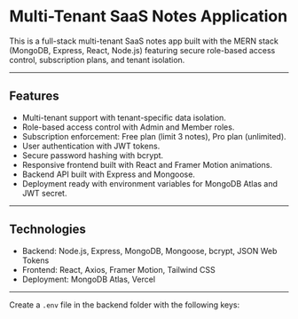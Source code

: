 # Multi-Tenant SaaS Notes Application

This is a full-stack multi-tenant SaaS notes app built with the MERN stack (MongoDB, Express, React, Node.js) featuring secure role-based access control, subscription plans, and tenant isolation.

---

## Features

- Multi-tenant support with tenant-specific data isolation.
- Role-based access control with Admin and Member roles.
- Subscription enforcement: Free plan (limit 3 notes), Pro plan (unlimited).
- User authentication with JWT tokens.
- Secure password hashing with bcrypt.
- Responsive frontend built with React and Framer Motion animations.
- Backend API built with Express and Mongoose.
- Deployment ready with environment variables for MongoDB Atlas and JWT secret.

---

## Technologies

- Backend: Node.js, Express, MongoDB, Mongoose, bcrypt, JSON Web Tokens
- Frontend: React, Axios, Framer Motion, Tailwind CSS
- Deployment: MongoDB Atlas, Vercel

---


Create a `.env` file in the backend folder with the following keys:

